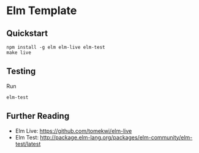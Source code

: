 # Elm Template

## Quickstart

```
npm install -g elm elm-live elm-test
make live
```

## Testing

Run

```
elm-test
```

## Further Reading

- Elm Live: https://github.com/tomekwi/elm-live
- Elm Test: http://package.elm-lang.org/packages/elm-community/elm-test/latest
